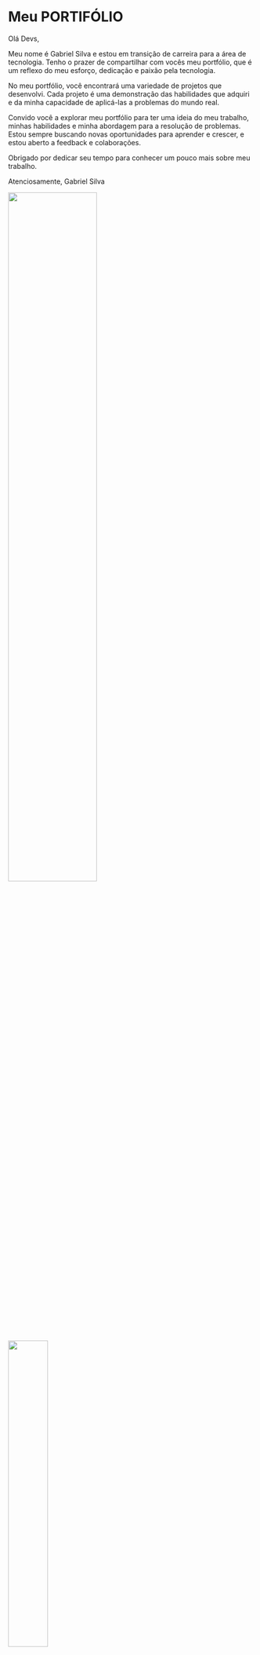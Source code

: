 # Meu PORTIFÓLIO

Olá Devs,

Meu nome é Gabriel Silva e estou em transição de carreira para a área de tecnologia. Tenho o prazer de compartilhar com vocês meu portfólio, que é um reflexo do meu esforço, dedicação e paixão pela tecnologia.

No meu portfólio, você encontrará uma variedade de projetos que desenvolvi. Cada projeto é uma demonstração das habilidades que adquiri e da minha capacidade de aplicá-las a problemas do mundo real.

Convido você a explorar meu portfólio para ter uma ideia do meu trabalho, minhas habilidades e minha abordagem para a resolução de problemas. Estou sempre buscando novas oportunidades para aprender e crescer, e estou aberto a feedback e colaborações.

Obrigado por dedicar seu tempo para conhecer um pouco mais sobre meu trabalho.

Atenciosamente,
Gabriel Silva


<img src="https://github.com/Gabriel-D-EV/portifolio/blob/main/api/static/arquivos/portifolio.png?raw=true" width="60%" height="auto">

<img src="https://github.com/Gabriel-D-EV/portifolio/blob/main/static/arquivos/portifolio-cel.png?raw=true" width="40%" height="auto">

Tecnologias: HTML, CSS, Javascript, Python, Flask, Flask_Mail, Bootstraps.

